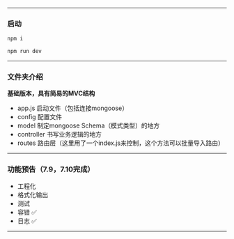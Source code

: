 
---

### 启动

```js
npm i 

npm run dev
```

---

### 文件夹介绍

**基础版本，具有简易的MVC结构**

- app.js 启动文件（包括连接mongoose）
- config 配置文件
- model 制定mongoose Schema（模式类型）的地方
- controller 书写业务逻辑的地方
- routes 路由层（这里用了一个index.js来控制，这个方法可以批量导入路由）

---

### 功能预告（7.9，7.10完成）

- 工程化
- 格式化输出
- 测试
- 容错 ✅
- 日志 ✅

---